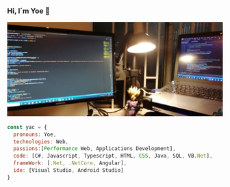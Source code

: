 ### Hi, I´m Yoe 👋

![me](https://github.com/Yac-Mc/yac-mc/blob/master/Development.png)

```javascript
const yac = {
  pronouns: Yoe,
  technologies: Web,
  passions:[Performance Web, Applications Development],
  code: [C#, Javascript, Typescript, HTML, CSS, Java, SQL, VB.Net],
  frameWork: [.Net, .NetCore, Angular],
  ide: [Visual Studio, Android Studio]
}
```

<!--
**Yac-Mc/yac-mc** is a ✨ _special_ ✨ repository because its `README.md` (this file) appears on your GitHub profile.

Here are some ideas to get you started:

- 🔭 I’m currently working on ...
- 🌱 I’m currently learning ...
- 👯 I’m looking to collaborate on ...
- 🤔 I’m looking for help with ...
- 💬 Ask me about ...
- 📫 How to reach me: ...
- 😄 Pronouns: ...
- ⚡ Fun fact: ...
-->
